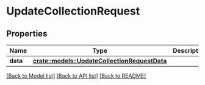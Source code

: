 # UpdateCollectionRequest

## Properties

Name | Type | Description | Notes
------------ | ------------- | ------------- | -------------
**data** | [**crate::models::UpdateCollectionRequestData**](UpdateCollectionRequest_data.md) |  | 

[[Back to Model list]](../README.md#documentation-for-models) [[Back to API list]](../README.md#documentation-for-api-endpoints) [[Back to README]](../README.md)


